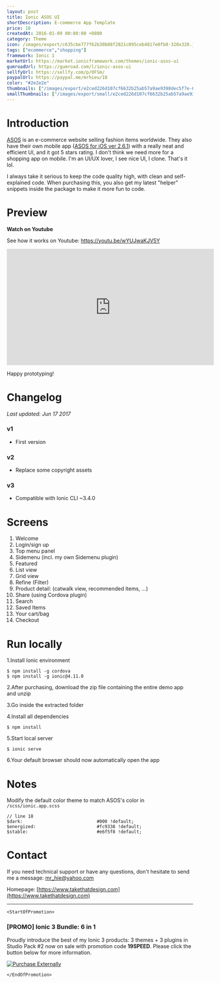 ```yaml
---
layout: post
title: Ionic ASOS UI
shortDescription: E-commerce App Template 
price: 18
createdAt: 2016-01-09 00:00:00 +0800
category: Theme
icon: /images/export/c635cbe777f62b30b08f2821c095ceb4817e0fb0-320x320.jpg
tags: ["ecommerce","shopping"]
framework: Ionic 1
marketUrl: https://market.ionicframework.com/themes/ionic-asos-ui
gumroadUrl: https://gumroad.com/l/ionic-asos-ui
sellfyUrl: https://sellfy.com/p/0FSm/
paypalUrl: https://paypal.me/mrhieu/18
color: "#2e2e2e"
thumbnails: ["/images/export/e2ced226d107cf6632b25ab57a9ae9398dec5f7e-640x1136.jpg","/images/export/c56b6d54736b6068972e5a6998fc2f743ba34250-640x1136.jpg","/images/export/8d6faff83d06fd26cb012d214332eca010b88adf-640x1136.jpg","/images/export/4dbd6eb2c1bc6c2056c1170dfb44b519965d1a5e-640x1136.jpg","/images/export/43f4d1945a32f1fdac0fa5eb9d23550222d04c77-640x1136.jpg","/images/export/3bce1c0fec61d0b1a59981d9ba1b2671c650b014-640x1136.jpg"]
smallThumbnails: ["/images/export/small/e2ced226d107cf6632b25ab57a9ae9398dec5f7e-640x1136.jpg","/images/export/small/c56b6d54736b6068972e5a6998fc2f743ba34250-640x1136.jpg","/images/export/small/8d6faff83d06fd26cb012d214332eca010b88adf-640x1136.jpg"]
---
```


# Introduction

[ASOS](http://www.asos.com/) is an e-commerce website selling fashion items worldwide. They also have their own mobile app ([ASOS for iOS ver 2.6.1](https://itunes.apple.com/gb/app/asos/id457876088?mt=8)) with a really neat and efficient UI, and it got 5 stars rating. I don't think we need more for a shopping app on mobile. I'm an UI/UX lover, I see nice UI, I clone. That's it lol.

I always take it serious to keep the code quality high, with clean and self-explained code. When purchasing this, you also get my latest "helper" snippets inside the package to make it more fun to code.


# Preview




**Watch on Youtube**

See how it works on Youtube: https://youtu.be/wYUJwaKJV5Y

<iframe width="560" height="315" src="https://www.youtube.com/embed/wYUJwaKJV5Y" frameborder="0" allow="accelerometer; autoplay; encrypted-media; gyroscope; picture-in-picture" allowfullscreen></iframe>


Happy prototyping!


# Changelog

*Last updated: Jun 17 2017*

### v1

* First version

### v2

* Replace some copyright assets

### v3

* Compatible with Ionic CLI ~3.4.0


# Screens

1. Welcome
2. Login/sign up
3. Top menu panel
4. Sidemenu (incl. my own Sidemenu plugin)
5. Featured
6. List view
7. Grid view
8. Refine (Filter)
9. Product detail: (catwalk view, recommended items, …)
10. Share (using Cordova plugin)
11. Search
12. Saved Items
13. Your cart/bag
14. Checkout

# Run locally
1.Install Ionic environment

```
$ npm install -g cordova
$ npm install -g ionic@4.11.0
```

2.After purchasing, download the zip file containing the entire demo app and unzip

3.Go inside the extracted folder

4.Install all dependencies

```
$ npm install
```

5.Start local server
```
$ ionic serve
```

6.Your default browser should now automatically open the app


# Notes

Modify the default color theme to match ASOS's color in `/scss/ionic.app.scss`
```
// line 18
$dark:                            #000 !default;
$energized:                       #fc9338 !default;
$stable:                          #e6f5f8 !default;
```


# Contact
If you need technical support or have any questions, don't hesitate to send me a message: [mr_hie@yahoo.com](mailto:mr_hie@yahoo.com)

Homepage: [https://www.takethatdesign.com](https://www.takethatdesign.com)


------------------

`<StartOfPromotion>`
### [PROMO] Ionic 3 Bundle: 6 in 1
Proudly introduce the best of my Ionic 3 products: 3 themes + 3 plugins in Studio Pack #2  now on sale with promotion code **19SPEED**. Please click the button below for more information.

[![Purchase Externally](http://bit.ly/2E4p4z3)](https://gum.co/ionic3-ui-bundle)

`</EndOfPromotion>`